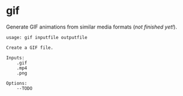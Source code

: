 # gif

Generate GIF animations from similar media formats (*not finished yet!*).

```
usage: gif inputfile outputfile

Create a GIF file.

Inputs:
    .gif
    .mp4
    .png

Options:
    --TODO

```


